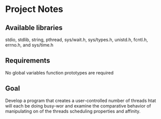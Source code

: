 # Project Notes
## Available libraries
stdio, stdlib, string, pthread, sys/wait.h, sys/types.h, unistd.h, fcntl.h, errno.h, and sys/time.h

## Requirements
No global variables
function prototypes are required


## Goal
Develop a program that creates a user-controlled number of threads htat will each be doing busy-wor and examine the comparative behavior of manipulating on of the threads scheduling properties and affinity.

